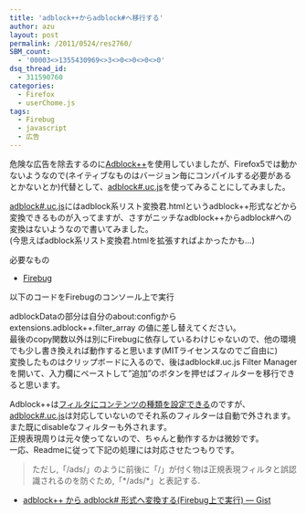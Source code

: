 ```yaml
---
title: 'adblock++からadblock#へ移行する'
author: azu
layout: post
permalink: /2011/0524/res2760/
SBM_count:
  - '00003<>1355430969<>3<>0<>0<>0<>0'
dsq_thread_id:
  - 311590760
categories:
  - Firefox
  - userChome.js
tags:
  - Firebug
  - javascript
  - 広告
---
```

危険な広告を除去するのに[Adblock++][1]を使用していましたが、Firefox5では動かないようなので(ネイティブなものはバージョン毎にコンパイルする必要があるとかないとか)代替として、[adblock#.uc.js][2]を使ってみることにしてみました。

[adblock#.uc.js][2]にはadblock系リスト変換君.htmlというadblock++形式などから変換できるものが入ってますが、さすがニッチなadblock++からadblock#への変換はないようなので書いてみました。   
(今思えばadblock系リスト変換君.htmlを拡張すればよかったかも…)

必要なもの

*   [Firebug][3]



以下のコードをFirebugのコンソール上で実行

adblockDataの部分は自分のabout:configからextensions.adblock++.filter_array の値に差し替えてください。   
最後のcopy関数以外は別にFirebugに依存しているわけじゃないので、他の環境でも少し書き換えれば動作すると思います(MITライセンスなのでご自由に)   
変換したものはクリップボードに入るので、後はadblock#.uc.js Filter Managerを開いて、入力欄にペーストして&#8221;追加&#8221;のボタンを押せばフィルターを移行できると思います。

Adblock++は[フィルタにコンテンツの種類を設定できる][4]のですが、[adblock#.uc.js][2]は対応していないのでそれ系のフィルターは自動で外されます。また既にdisableなフィルターも外されます。   
正規表現周りは元々使ってないので、ちゃんと動作するかは微妙です。   
一応、Readmeに従って下記の処理には対応させたつもりです。

> ただし,「/ads/」のように前後に「/」が付く物は正規表現フィルタと誤認識されるのを防ぐため,「\*/ads/\*」と表記する.

*   [adblock++ から adblock# 形式へ変換する(Firebug上で実行) — Gist][5]

 [1]: http://park2.wakwak.com/~benki/
 [2]: http://loda.jp/script/?andor=and&sword=adblock%23.uc.js&mode=ret
 [3]: https://addons.mozilla.org/ja/firefox/addon/firebug/
 [4]: http://sig.clipp.in/entry/172291
 [5]: https://gist.github.com/986965